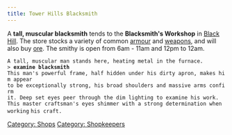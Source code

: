 ```yaml
---
title: Tower Hills Blacksmith
---
```


A **tall, muscular blacksmith** tends to the **Blacksmith's Workshop**
in [Black Hill](Black_Hill "wikilink"). The store stocks a variety of
common [armour](armour "wikilink") and [weapons](weapon "wikilink"), and
will also buy [ore](ore "wikilink"). The smithy is open from 6am - 11am
and 12pm to 12am.

`A tall, muscular man stands here, heating metal in the furnace.`
`> `**`examine blacksmith`**
`This man's powerful frame, half hidden under his dirty apron, makes him appear`
`to be exceptionally strong, his broad shoulders and massive arms confirm`
`it. Deep set eyes peer through the dim lighting to examine his work.`
`This master craftsman's eyes shimmer with a strong determination when working`
`his craft.`

[Category: Shops](Category:_Shops "wikilink") [Category:
Shopkeepers](Category:_Shopkeepers "wikilink")